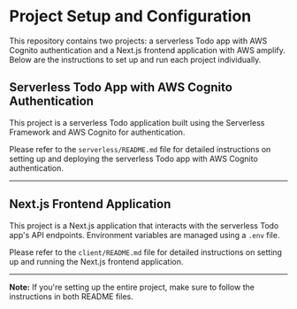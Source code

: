 # Project Setup and Configuration

This repository contains two projects: a serverless Todo app with AWS Cognito authentication and a Next.js frontend application with AWS amplify. Below are the instructions to set up and run each project individually.

## Serverless Todo App with AWS Cognito Authentication

This project is a serverless Todo application built using the Serverless Framework and AWS Cognito for authentication.

Please refer to the `serverless/README.md` file for detailed instructions on setting up and deploying the serverless Todo app with AWS Cognito authentication.

---

## Next.js Frontend Application

This project is a Next.js application that interacts with the serverless Todo app's API endpoints. Environment variables are managed using a `.env` file.

Please refer to the `client/README.md` file for detailed instructions on setting up and running the Next.js frontend application.

---

**Note:** If you're setting up the entire project, make sure to follow the instructions in both README files.